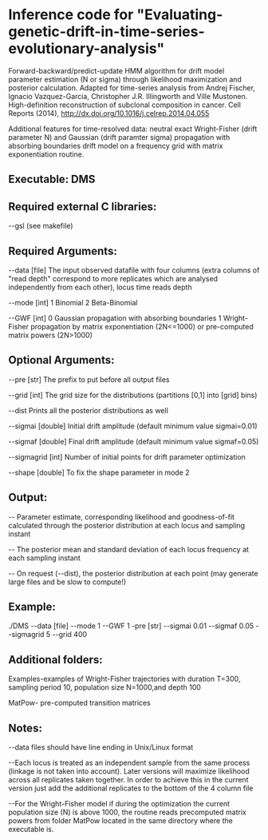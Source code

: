 Inference code for "Evaluating-genetic-drift-in-time-series-evolutionary-analysis"
=================================================================================

Forward-backward/predict-update HMM algorithm for drift model parameter estimation (N or sigma) through likelihood maximization and posterior calculation. Adapted for time-series analysis from Andrej Fischer, Ignacio Vazquez-Garcia, Christopher J.R. Illingworth and Ville Mustonen. High-definition reconstruction of subclonal composition in cancer. Cell Reports (2014), http://dx.doi.org/10.1016/j.celrep.2014.04.055

Additional features for time-resolved data: neutral exact Wright-Fisher (drift parameter N) and Gaussian (drift paramter sigma) propagation with absorbing boundaries drift model on a frequency grid with matrix exponentiation routine.

Executable: DMS
-----------

Required external C libraries:
------------------------------

--gsl (see makefile) 

Required Arguments:
--------------------

  --data    [file]   The input observed datafile with four columns (extra columns of "read depth" correspond to more replicates which                     are analysed independently from each other), locus time reads depth

  --mode    [int]    1 Binomial 2 Beta-Binomial

  --GWF     [int]    0 Gaussian propagation with absorbing boundaries 1 Wright-Fisher propagation by matrix exponentiation (2N<=1000)                     or pre-computed matrix powers (2N>1000)
  		
Optional Arguments:
-------------------

  --pre        [str]     The prefix to put before all output files
  
  --grid       [int]     The grid size for the distributions (partitions [0,1] into [grid] bins)
  
  --dist                 Prints all the posterior distributions as well
  
  --sigmai     [double]  Initial drift amplitude (default minimum value sigmai=0.01)
  
  --sigmaf     [double]  Final drift amplitude (default minimum value sigmaf=0.05)
  
  --sigmagrid  [int]     Number of initial points for drift parameter optimization
  
  --shape      [double]  To fix the shape parameter in mode 2

Output:
-------

  -- Parameter estimate, corresponding likelihood and goodness-of-fit calculated through the posterior distribution at each locus and sampling instant
  
  -- The posterior mean and standard deviation of each locus frequency at each sampling instant
  
  -- On request (--dist), the posterior distribution at each point (may generate large files and be slow to compute!)
  


Example:
--------

./DMS --data [file] --mode 1 --GWF 1 -pre [str] --sigmai 0.01 --sigmaf 0.05 --sigmagrid 5 --grid 400 

Additional folders:
-------------------

Examples-examples of Wright-Fisher trajectories with duration T=300, sampling period 10, population size N=1000,and depth 100

MatPow- pre-computed transition matrices


Notes:
------

--data files should have line ending in Unix/Linux format

--Each locus is treated as an independent sample from the same process (linkage is not taken into account). Later versions will maximize likelihood across all replicates taken together. In order to achieve this in the current version just add the additional replicates to the bottom of the 4 column file 

--For the Wright-Fisher model if during the optimization the current population size (N) is above 1000, the routine reads precomputed matrix powers from folder MatPow located in the same directory where the executable is.
